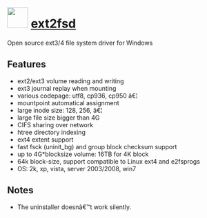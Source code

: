 ﻿# <img src="https://cdn.rawgit.com/chocolatey/chocolatey-coreteampackages/8a5d2740db65d1750e4312294f4163e348cd5a45/icons/ext2fsd.jpg" width="48" height="48"/> [ext2fsd](https://chocolatey.org/packages/ext2fsd)


Open source ext3/4 file system driver for Windows

## Features

- ext2/ext3 volume reading and writing
- ext3 journal replay when mounting
- various codepage: utf8, cp936, cp950 â€¦
- mountpoint automatical assignment
- large inode size: 128, 256, â€¦
- large file size bigger than 4G
- CIFS sharing over network
- htree directory indexing
- ext4 extent support
- fast fsck (uninit_bg) and group block checksum support
- up to 4G*blocksize volume: 16TB for 4K block
- 64k block-size, support compatible to Linux ext4 and e2fsprogs
- OS: 2k, xp, vista, server 2003/2008, win7

## Notes

- The uninstaller doesnâ€™t work silently.

